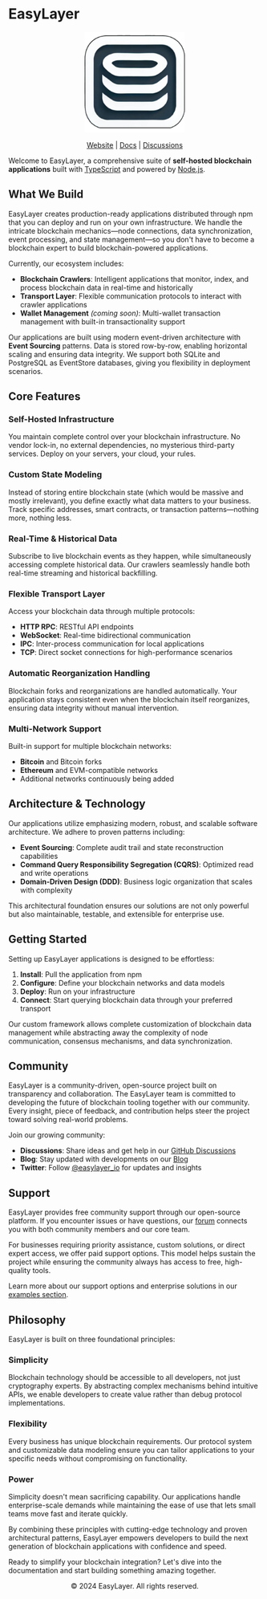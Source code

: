 # EasyLayer

<p align="center">
  <img src="static/img/logo.png" alt="EasyLayer Logo" width="200"/>
</p>

<p align="center">
  <a href="https://easylayer.io">Website</a> | <a href="https://easylayer.io/docs">Docs</a> | <a href="https://github.com/easylayer/core/discussions">Discussions</a>
</p>

<p align="center">

  Welcome to EasyLayer, a comprehensive suite of **self-hosted blockchain applications** built with [TypeScript](https://www.typescriptlang.org) and powered by [Node.js](https://nodejs.org).

</p>


## What We Build

EasyLayer creates production-ready applications distributed through npm that you can deploy and run on your own infrastructure. We handle the intricate blockchain mechanics—node connections, data synchronization, event processing, and state management—so you don't have to become a blockchain expert to build blockchain-powered applications.

Currently, our ecosystem includes:

- **Blockchain Crawlers**: Intelligent applications that monitor, index, and process blockchain data in real-time and historically
- **Transport Layer**: Flexible communication protocols to interact with crawler applications
- **Wallet Management** *(coming soon)*: Multi-wallet transaction management with built-in transactionality support

Our applications are built using modern event-driven architecture with **Event Sourcing** patterns. Data is stored row-by-row, enabling horizontal scaling and ensuring data integrity. We support both SQLite and PostgreSQL as EventStore databases, giving you flexibility in deployment scenarios.

## Core Features

### Self-Hosted Infrastructure
You maintain complete control over your blockchain infrastructure. No vendor lock-in, no external dependencies, no mysterious third-party services. Deploy on your servers, your cloud, your rules.

### Custom State Modeling
Instead of storing entire blockchain state (which would be massive and mostly irrelevant), you define exactly what data matters to your business. Track specific addresses, smart contracts, or transaction patterns—nothing more, nothing less.

### Real-Time & Historical Data
Subscribe to live blockchain events as they happen, while simultaneously accessing complete historical data. Our crawlers seamlessly handle both real-time streaming and historical backfilling.

### Flexible Transport Layer
Access your blockchain data through multiple protocols:
- **HTTP RPC**: RESTful API endpoints
- **WebSocket**: Real-time bidirectional communication
- **IPC**: Inter-process communication for local applications
- **TCP**: Direct socket connections for high-performance scenarios

### Automatic Reorganization Handling
Blockchain forks and reorganizations are handled automatically. Your application stays consistent even when the blockchain itself reorganizes, ensuring data integrity without manual intervention.

### Multi-Network Support
Built-in support for multiple blockchain networks:
- **Bitcoin** and Bitcoin forks
- **Ethereum** and EVM-compatible networks
- Additional networks continuously being added

## Architecture & Technology

Our applications utilize emphasizing modern, robust, and scalable software architecture. We adhere to proven patterns including:

- **Event Sourcing**: Complete audit trail and state reconstruction capabilities
- **Command Query Responsibility Segregation (CQRS)**: Optimized read and write operations
- **Domain-Driven Design (DDD)**: Business logic organization that scales with complexity

This architectural foundation ensures our solutions are not only powerful but also maintainable, testable, and extensible for enterprise use.

## Getting Started

Setting up EasyLayer applications is designed to be effortless:

1. **Install**: Pull the application from npm
2. **Configure**: Define your blockchain networks and data models
3. **Deploy**: Run on your infrastructure
4. **Connect**: Start querying blockchain data through your preferred transport

Our custom framework allows complete customization of blockchain data management while abstracting away the complexity of node communication, consensus mechanisms, and data synchronization.

## Community

EasyLayer is a community-driven, open-source project built on transparency and collaboration. The EasyLayer team is committed to developing the future of blockchain tooling together with our community. Every insight, piece of feedback, and contribution helps steer the project toward solving real-world problems.

Join our growing community:
- **Discussions**: Share ideas and get help in our [GitHub Discussions](https://github.com/EasyLayer/core/discussions)
- **Blog**: Stay updated with developments on our [Blog](https://easylayer.io/blog)
- **Twitter**: Follow [@easylayer_io](https://twitter.com/easylayer_io) for updates and insights

## Support

EasyLayer provides free community support through our open-source platform. If you encounter issues or have questions, our [forum](https://github.com/EasyLayer/core/discussions) connects you with both community members and our core team.

For businesses requiring priority assistance, custom solutions, or direct expert access, we offer paid support options. This model helps sustain the project while ensuring the community always has access to free, high-quality tools.

Learn more about our support options and enterprise solutions in our [examples section](https://easylayer.io/docs/examples).

## Philosophy

EasyLayer is built on three foundational principles:

### Simplicity
Blockchain technology should be accessible to all developers, not just cryptography experts. By abstracting complex mechanisms behind intuitive APIs, we enable developers to create value rather than debug protocol implementations.

### Flexibility
Every business has unique blockchain requirements. Our protocol system and customizable data modeling ensure you can tailor applications to your specific needs without compromising on functionality.

### Power
Simplicity doesn't mean sacrificing capability. Our applications handle enterprise-scale demands while maintaining the ease of use that lets small teams move fast and iterate quickly.

By combining these principles with cutting-edge technology and proven architectural patterns, EasyLayer empowers developers to build the next generation of blockchain applications with confidence and speed.

Ready to simplify your blockchain integration? Let's dive into the documentation and start building something amazing together.


<p align="center">
  © 2024 EasyLayer. All rights reserved.
</p>